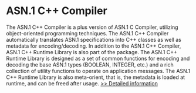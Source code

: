 # ASN.1 C++ Compiler
The ASN.1 C++ Compiler is a plus version of ASN.1 C Compiler, utilizing object-oriented programming techniques. The ASN.1 C++ Compiler automatically translates ASN.1 specifications into C++ classes as well as metadata for encoding/decoding. In addition to the ASN.1 C++ Compiler, ASN.1 C++ Runtime Library is also part of the package. The ASN.1 C++ Runtime Library is designed as a set of common functions for encoding and decoding the base ASN.1 types (BOOLEAN, INTEGER, etc.) and a rich collection of utility functions to operate on application messages. The ASN.1 C++ Runtime Library is also meta-orient, that is, the metadata is loaded at runtime, and can be freed after usage.
[>> Detailed information](https://secure.shareit.com/shareit/product.html?productid=300578328&affiliateid=200057808)